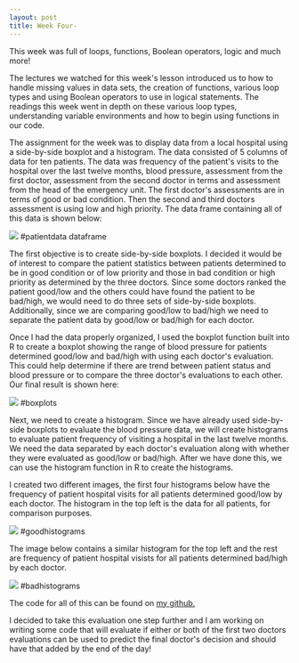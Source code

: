```yaml
---
layout: post
title: Week Four-
---
```

This week was full of loops, functions, Boolean operators, logic and much more!

The lectures we watched for this week's lesson introduced us to how to handle missing values in data sets, the creation of functions, various loop types and using Boolean operators to use in logical statements. The readings this week went in depth on these various loop types, understanding variable environments and how to begin using functions in our code.

The assignment for the week was to display data from a local hospital using a side-by-side boxplot and a histogram. The data consisted of 5 columns of data for ten patients. The data was frequency of the patient's visits to the hospital over the last twelve months, blood pressure, assessment from the first doctor, assessment from the second doctor in terms and assessment from the head of the emergency unit. The first doctor's assessments are in terms of good or bad condition. Then the second and third doctors assessment is using low and high priority. The data frame containing all of this data is shown below:

![](http://gdurl.com/SuIp) #patientdata dataframe

The first objective is to create side-by-side boxplots. I decided it would be of interest to compare the patient statistics between patients determined to be in good condition or of low priority and those in bad condition or high priority as determined by the three doctors. Since some doctors ranked the patient good/low and the others could have found the patient to be bad/high, we would need to do three sets of side-by-side boxplots. Additionally, since we are comparing good/low to bad/high we need to separate the patient data by good/low or bad/high for each doctor.

Once I had the data properly organized, I used the boxplot function built into R to create a boxplot showing the range of blood pressure for patients determined good/low and bad/high with using each doctor's evaluation. This could help determine if there are trend between patient status and blood pressure or to compare the three doctor's evaluations to each other. Our final result is shown here:

![](http://gdurl.com/VEdL) #boxplots

Next, we need to create a histogram. Since we have already used side-by-side boxplots to evaluate the blood pressure data, we will create histograms to evaluate patient frequency of visiting a hospital in the last twelve months. We need the data separated by each doctor's evaluation along with whether they were evaluated as good/low or bad/high. After we have done this, we can use the histogram function in R to create the histograms.

I created two different images, the first four histograms below have the frequency of patient hospital visits for all patients determined good/low by each doctor. The histogram in the top left is the data for all patients, for comparison purposes.

![](http://gdurl.com/N0vb) #goodhistograms

The image below contains a similar histogram for the top left and the rest are frequency of patient hospital visists for all patients determined bad/high by each doctor.

![](http://gdurl.com/WotR) #badhistograms

The code for all of this can be found on [my github.](https://github.com/jessicalynnrose/Intro_to_R_Spring_2019/blob/master/week4.R)

I decided to take this evaluation one step further and I am working on writing some code that will evaluate if either or both of the first two doctors evaluations can be used to predict the final doctor's decision and should have that added by the end of the day!
